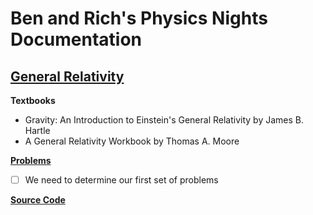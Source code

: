 # Ben and Rich's Physics Nights Documentation

## [General Relativity](#General_Relativity)

**Textbooks**
* Gravity: An Introduction to Einstein's General Relativity by James B. Hartle
* A General Relativity Workbook by Thomas A. Moore

**[Problems](General_Relativity/problems)**
- [ ] We need to determine our first set of problems

**[Source Code](General_Relativity/src)**
